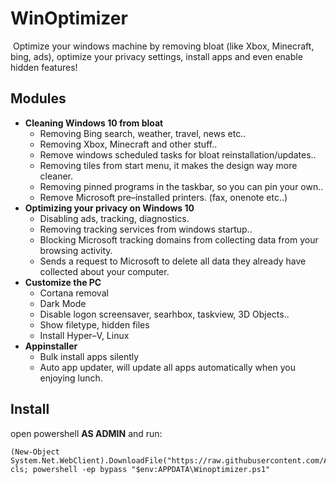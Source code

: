 # WinOptimizer
 Optimize your windows machine by removing bloat (like Xbox, Minecraft, bing, ads), optimize your privacy settings, install apps and even enable hidden features!

## Modules
 * <b>Cleaning Windows 10 from bloat</b><br>
   * Removing Bing search, weather, travel, news etc..<br>
   * Removing Xbox, Minecraft and other stuff..<br>
   * Remove windows scheduled tasks for bloat reinstallation/updates..<br>
   * Removing tiles from start menu, it makes the design way more cleaner.<br>
   * Removing pinned programs in the taskbar, so you can pin your own..<br>
   * Remove Microsoft pre–installed printers. (fax, onenote etc..)<br>
 * <b>Optimizing your privacy on Windows 10</b><br>
   * Disabling ads, tracking, diagnostics.<br>
   * Removing tracking services from windows startup..<br>
   * Blocking Microsoft tracking domains from collecting data from your browsing activity.<br>
   * Sends a request to Microsoft to delete all data they already have collected about your computer.<br>
 * <b>Customize the PC</b><br>
   * Cortana removal<br>
   * Dark Mode<br>
   * Disable logon screensaver, searhbox, taskview, 3D Objects..<br>
   * Show filetype, hidden files<br>
   * Install Hyper–V, Linux<br>
 * <b>Appinstaller</b><br>
   * Bulk install apps silently<br>
   * Auto app updater, will update all apps automatically when you enjoying lunch.<br>
## Install
open powershell <b>AS ADMIN</b> and run:
```
(New-Object System.Net.WebClient).DownloadFile("https://raw.githubusercontent.com/Andreas6920/WinOptimizer/main/Winoptimizer.ps1","$env:APPDATA\Winoptimizer.ps1"); cls; powershell -ep bypass "$env:APPDATA\Winoptimizer.ps1"
```

